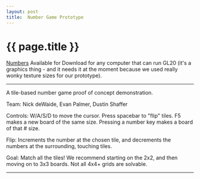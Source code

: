 ```yaml
---
layout: post
title:  Number Game Prototype
---
```


{{ page.title }}
================

[Numbers][] Available for Download for any computer that can run GL20 (it's a graphics thing - and it needs it at the moment because we used really wonky texture sizes for our prototype). 

---
<div class="paper">
A tile-based number game proof of concept demonstration.

Team: 
Nick deWaide, Evan Palmer, Dustin Shaffer

Controls: 
W/A/S/D to move the cursor. 
Press spacebar to "flip" tiles. 
F5 makes a new board of the same size. 
Pressing a number key makes a board of that # size.

Flip: 
Increments the number at the chosen tile, and decrements the numbers at the surrounding, touching tiles.

Goal: 
Match all the tiles! 
We recommend starting on the 2x2, and then moving on to 3x3 boards. 
Not all 4x4+ grids are solvable.
</div>

---

[Numbers]: https://github.com/misterdustinface/prototypes/raw/master/Numbers.jar
